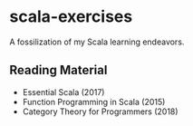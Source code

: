 # scala-exercises

A fossilization of my Scala learning endeavors.

## Reading Material

- Essential Scala (2017)
- Function Programming in Scala (2015)
- Category Theory for Programmers (2018)
